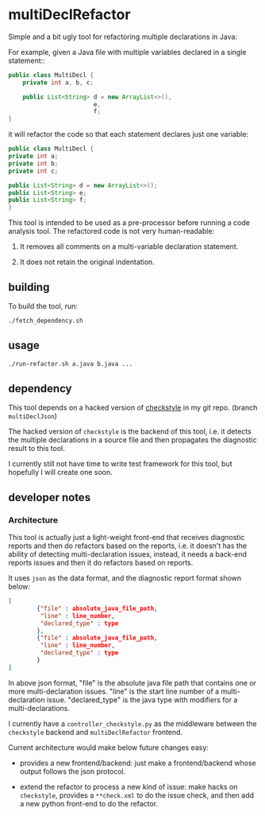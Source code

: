 # multiDeclRefactor

Simple and a bit ugly tool for refactoring multiple declarations in Java:

For example, given a Java file with multiple variables declared in a single statement::

```java
public class MultiDecl {
    private int a, b, c;

    public List<String> d = new ArrayList<>(),
                        e,
                        f;
}
```

it will refactor the code so that each statement declares just one variable:
```java
public class MultiDecl {
private int a;
private int b;
private int c;

public List<String> d = new ArrayList<>();
public List<String> e;
public List<String> f;
}
```

This tool is intended to be used as a pre-processor before running a code analysis tool.
The refactored code is not very human-readable:

1. It removes all comments on a multi-variable declaration statement.

2. It does not retain the original indentation.

## building
To build the tool, run:
```bash
./fetch_dependency.sh
```
## usage

```bash
./run-refactor.sh a.java b.java ...
```

## dependency

This tool depends on a hacked version of [checkstyle](https://github.com/CharlesZ-Chen/checkstyle) in my git repo. (branch `multiDeclJson`)

The hacked version of `checkstyle` is the backend of this tool, i.e. it detects the multiple declarations in a source file and then propagates the diagnostic result to this tool.

I currently still not have time to write test framework for this tool, but hopefully I will create one soon.

## developer notes

### Architecture

This tool is actually just a light-weight front-end that receives diagnostic reports and then do refactors based on the reports, i.e. it doesn't has the ability of detecting multi-declaration issues, instead, it needs a back-end reports issues and then it do refactors based on reports.

It uses `json` as the data format, and the diagnostic report format shown below:

```json
[
        {"file" : absolute_java_file_path,
         "line" : line_number,
         "declared_type" : type
        },
        {"file" : absolute_java_file_path,
         "line" : line_number,
         "declared_type" : type
        }
]
```

In above json format, "file" is the absolute java file path that contains one or more multi-declaration issues. "line" is the start line number of a multi-declaration issue. "declared_type" is the java type with modifiers for a multi-declarations.

I currently have a `controller_checkstyle.py` as the middleware between the `checkstyle` backend and `multiDeclRefactor` frontend.

Current architecture would make below future changes easy:

- provides a new frontend/backend: just make a frontend/backend whose output follows the json protocol.

- extend the refactor to process a new kind of issue: make hacks on `checkstyle`, provides a `**check.xml` to do the issue check, and then add a new python front-end to do the refactor.
